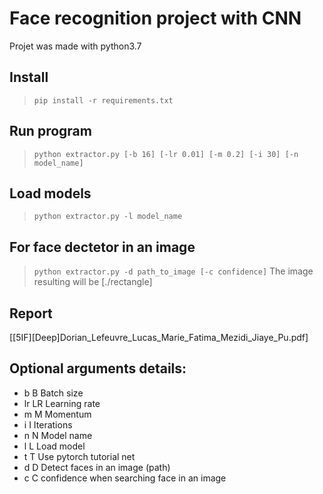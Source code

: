 Face recognition project with CNN
=================================

Projet was made with python3.7

## Install
> `pip install -r requirements.txt`

## Run program
> `python extractor.py [-b 16] [-lr 0.01] [-m 0.2] [-i 30] [-n model_name]`

## Load models
> `python extractor.py -l model_name`

## For face dectetor in an image
> `python extractor.py -d path_to_image [-c confidence]`
The image resulting will be [./rectangle]

## Report
[[5IF][Deep]Dorian_Lefeuvre_Lucas_Marie_Fatima_Mezidi_Jiaye_Pu.pdf]


## Optional arguments details:
- b B        Batch size
- lr LR      Learning rate
- m M        Momentum
- i I        Iterations
- n N        Model name
- l L        Load model
- t T        Use pytorch tutorial net
- d D        Detect faces in an image (path)
- c C        confidence when searching face in an image
